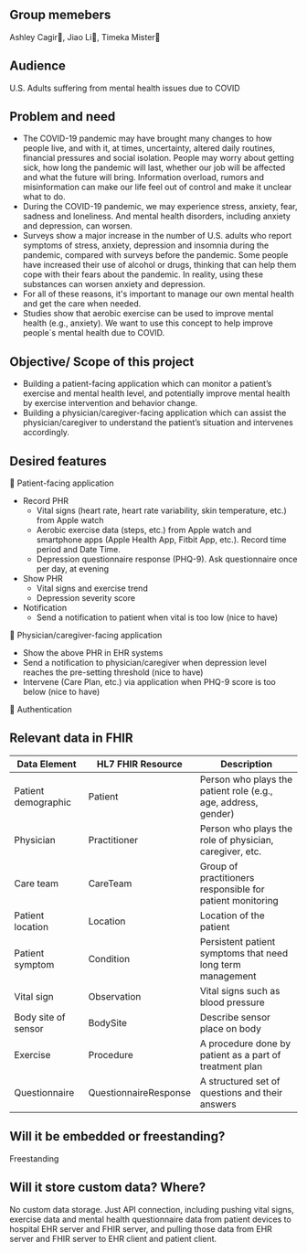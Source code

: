 ## Group memebers
Ashley Cagir:blossom:, Jiao Li:cherry_blossom:, Timeka Mister:deciduous_tree:

## Audience
U.S. Adults suffering from mental health issues due to COVID

## Problem and need
* The COVID-19 pandemic may have brought many changes to how people live, and with it, at times, uncertainty, altered daily routines, financial pressures and social isolation. People may worry about getting sick, how long the pandemic will last, whether our job will be affected and what the future will bring. Information overload, rumors and misinformation can make our life feel out of control and make it unclear what to do.
* During the COVID-19 pandemic, we may experience stress, anxiety, fear, sadness and loneliness. And mental health disorders, including anxiety and depression, can worsen.
* Surveys show a major increase in the number of U.S. adults who report symptoms of stress, anxiety, depression and insomnia during the pandemic, compared with surveys before the pandemic. Some people have increased their use of alcohol or drugs, thinking that can help them cope with their fears about the pandemic. In reality, using these substances can worsen anxiety and depression.
* For all of these reasons, it's important to manage our own mental health and get the care when needed.
* Studies show that aerobic exercise can be used to improve mental health (e.g., anxiety). We want to use this concept to help improve people`s mental health due to COVID.

## Objective/ Scope of this project
* Building a patient-facing application which can monitor a patient’s exercise and mental health level, and potentially improve mental health by exercise intervention and behavior change. 
* Building a physician/caregiver-facing application which can assist the physician/caregiver to understand the patient’s situation and intervenes accordingly.

## Desired features
:iphone: Patient-facing application
* Record PHR
  * Vital signs (heart rate, heart rate variability, skin temperature, etc.) from Apple watch
  * Aerobic exercise data (steps, etc.) from Apple watch and smartphone apps (Apple Health App, Fitbit App, etc.). Record time period and Date Time.
  * Depression questionnaire response (PHQ-9). Ask questionnaire once per day, at evening
* Show PHR
  * Vital signs and exercise trend
  * Depression severity score
* Notification
  * Send a notification to patient when vital is too low (nice to have)

:hospital: Physician/caregiver-facing application
* Show the above PHR in EHR systems
* Send a notification to physician/caregiver when depression level reaches the pre-setting threshold (nice to have)
* Intervene (Care Plan, etc.) via application when PHQ-9 score is too below (nice to have)

:closed_lock_with_key: Authentication

## Relevant data in FHIR
| Data Element | HL7 FHIR Resource | Description |
| --- | --- | --- |
| Patient demographic | Patient | Person who plays the patient role (e.g., age, address, gender) |
| Physician | Practitioner | Person who plays the role of physician, caregiver, etc. |
| Care team | CareTeam | Group of practitioners responsible for patient monitoring |
| Patient location | Location | Location of the patient |
| Patient symptom | Condition | Persistent patient symptoms that need long term management |
| Vital sign | Observation | Vital signs such as blood pressure |
| Body site of sensor | BodySite | Describe sensor place on body |
| Exercise | Procedure | A procedure done by patient as a part of treatment plan |
| Questionnaire | QuestionnaireResponse | A structured set of questions and their answers |

## Will it be embedded or freestanding?
Freestanding

## Will it store custom data? Where?
No custom data storage. Just API connection, including pushing vital signs, exercise data and mental health questionnaire data from patient devices to hospital EHR server and FHIR server, and pulling those data from EHR server and FHIR server to EHR client and patient client.
